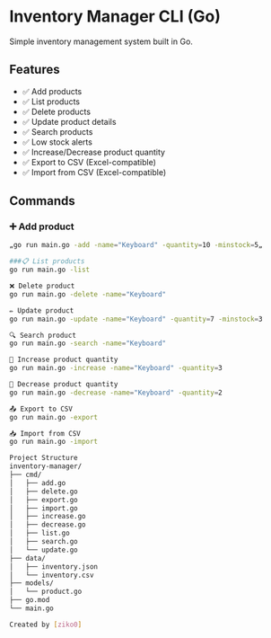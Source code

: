# Inventory Manager CLI (Go)

Simple inventory management system built in Go.

## Features
- ✅ Add products
- ✅ List products
- ✅ Delete products
- ✅ Update product details
- ✅ Search products
- ✅ Low stock alerts
- ✅ Increase/Decrease product quantity
- ✅ Export to CSV (Excel-compatible)
- ✅ Import from CSV (Excel-compatible)

## Commands

### ➕ Add product
```bash
„go run main.go -add -name="Keyboard" -quantity=10 -minstock=5„

###📋 List products
go run main.go -list

❌ Delete product
go run main.go -delete -name="Keyboard"

✏️ Update product
go run main.go -update -name="Keyboard" -quantity=7 -minstock=3

🔍 Search product
go run main.go -search -name="Keyboard"

🔼 Increase product quantity
go run main.go -increase -name="Keyboard" -quantity=3

🔽 Decrease product quantity
go run main.go -decrease -name="Keyboard" -quantity=2

📤 Export to CSV
go run main.go -export

📥 Import from CSV
go run main.go -import

Project Structure
inventory-manager/
├── cmd/
│   ├── add.go
│   ├── delete.go
│   ├── export.go
│   ├── import.go
│   ├── increase.go
│   ├── decrease.go
│   ├── list.go
│   ├── search.go
│   └── update.go
├── data/
│   ├── inventory.json
│   └── inventory.csv
├── models/
│   └── product.go
├── go.mod
└── main.go

Created by [ziko0]
